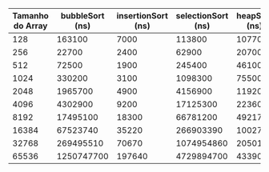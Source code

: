 | Tamanho do Array | bubbleSort (ns) | insertionSort (ns) | selectionSort (ns) | heapSort (ns) | shellSort (ns) | mergeSort (ns) | quickSort (ns) | 
| --- | --- | --- | --- | --- | --- | --- | --- | 
| 128 | 163100 | 7000 | 113800 | 107700 | 35500 | 82600 | 19400 | 
| 256 | 22700 | 2400 | 62900 | 20700 | 46900 | 32100 | 17100 | 
| 512 | 72500 | 1900 | 245400 | 46100 | 6900 | 44000 | 6900 | 
| 1024 | 330200 | 3100 | 1098300 | 75500 | 14500 | 85300 | 11700 | 
| 2048 | 1965700 | 4900 | 4156900 | 119200 | 30600 | 159800 | 23300 | 
| 4096 | 4302900 | 9200 | 17125300 | 223600 | 66500 | 208000 | 43770 | 
| 8192 | 17495100 | 18300 | 66781200 | 492170 | 148710 | 413630 | 101050 | 
| 16384 | 67523740 | 35220 | 266903390 | 1002750 | 326380 | 1573310 | 199560 | 
| 32768 | 269495510 | 70670 | 1074954860 | 2050160 | 675890 | 2863470 | 445320 | 
| 65536 | 1250747700 | 197640 | 4729894700 | 4339080 | 1488180 | 4078160 | 919950 | 
